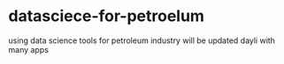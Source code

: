 # datasciece-for-petroelum
using data science tools for petroleum industry
will be updated dayli with many apps
